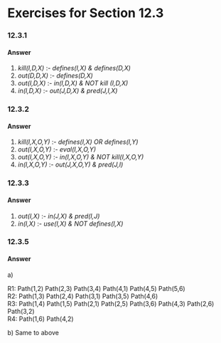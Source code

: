 # Exercises for Section 12.3

### 12.3.1


#### Answer
1) *kill(I,D,X)* :- *defines(I,X) & defines(D,X)*  
2) *out(D,D,X)* :- *defines(D,X)*  
3) *out(I,D,X)* :- *in(I,D,X) & NOT kill (I,D,X)*  
4) *in(I,D,X)* :- *out(J,D,X) & pred(J,I,X)*
### 12.3.2


#### Answer
1) *kill(I,X,O,Y)* :- *defines(I,X) OR defines(I,Y)*  
2) *out(I,X,O,Y)* :- *eval(I,X,O,Y)*  
3) *out(I,X,O,Y)* :- *in(I,X,O,Y) & NOT kill(I,X,O,Y)*  
4) *in(I,X,O,Y)* :- *out(J,X,O,Y) & pred(J,I)*
  
### 12.3.3
#### Answer
1) *out(I,X)* :- *in(J,X) & pred(I,J)*  
2) *in(I,X)* :- *use(I,X) & NOT defines(I,X)*

### 12.3.5
#### Answer
a)  

R1: Path(1,2) Path(2,3) Path(3,4) Path(4,1) Path(4,5) Path(5,6)  
R2: Path(1,3) Path(2,4) Path(3,1) Path(3,5) Path(4,6)  
R3: Path(1,4) Path(1,5) Path(2,1) Path(2,5) Path(3,6) Path(4,3) Path(2,6) Path(3,2)  
R4: Path(1,6) Path(4,2)

b) Same to above
